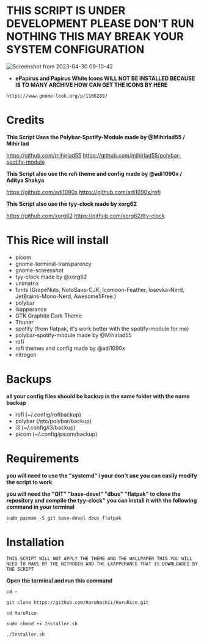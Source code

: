# THIS SCRIPT IS UNDER DEVELOPMENT PLEASE DON'T RUN NOTHING THIS MAY BREAK YOUR SYSTEM CONFIGURATION

![Screenshot from 2023-04-30 09-10-42](https://user-images.githubusercontent.com/116776134/235352551-b83781fa-73df-4891-ab1d-bf12a9f27335.png)


- **ePapirus and Papirus White Icons
WILL NOT BE INSTALLED BECAUSE IS TO MANY ARCHIVE HOW CAN GET THE ICONS BY HERE**

```https://www.gnome-look.org/p/1166289/```

# Credits


**This Script Uses the Polybar-Spotify-Module made by
 @Mihirlad55 / Mihir lad**

https://github.com/mihirlad55
https://github.com/mihirlad55/polybar-spotify-module


**This Script also use the rofi theme and config made by
 @adi1090x / Aditya Shakya**

https://github.com/adi1090x
https://github.com/adi1090x/rofi

**This Script also use the tyy-clock made by
 xorg62**

https://github.com/xorg62
https://github.com/xorg62/tty-clock


# This Rice will install

- picom
- gnome-terminal-transparency
- gnome-screenshot
- tyy-clock made by @xorg62
- unimatrix
- fonts (GrapeNuts, NotoSans-CJK, Icomoon-Feather, losevka-Nerd, JetBrains-Mono-Nerd, Awesome5Free.)
- polybar
- lxapperance
- GTK Graphite Dark Theme
- Thunar
- spotify (from flatpak, it's work better with the spotify-module for me)
- polybar-spotify-module made by @Mihirlad55
- rofi
- rofi themes and config made by @adi1090x
- nitrogen

# Backups

**all your config files should be backup in the same folder with the name backup**

- rofi (~/.config/rofibackup)
- polybar (/etc/polybar/backup)
- i3 (~/.config/i3/backup)
- picom (~/.config/picom/backup)

# Requirements

**you will need to use the "systemd" i your don't use you can easily modify the script to work**


**you will need the "GIT" "base-devel" "dbus" "flatpak" to clone the repository and compile the tyy-clock"**
**you can install it with the following command in your terminal**

```sudo pacman -S git base-devel dbus flatpak```




# Installation

```THIS SCRIPT WILL NOT APPLY THE THEME AND THE WALLPAPER THIS YOU WILL NEED TO MAKE BY THE NITROGEN AND THE LXAPPERANCE THAT IS DOWNLOADED BY THE SCRIPT```

**Open the terminal and run this command**


```cd ~```

```git clone https://github.com/HaruNashii/HaruRice.git```

```cd HaruRice```

```sudo chmod +x Installer.sh```

```./Installer.sh```


